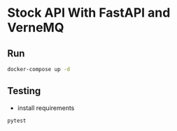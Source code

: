 # Stock API With FastAPI and VerneMQ

## Run

```bash
docker-compose up -d
```

## Testing

- install requirements

```bash
pytest

```
